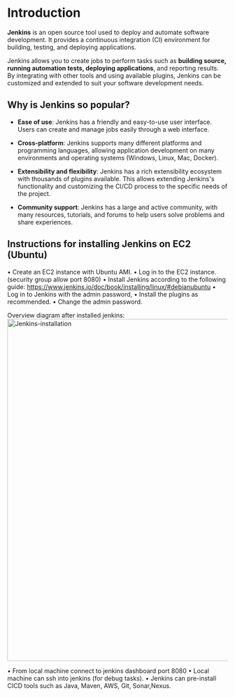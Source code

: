 # Introduction
**Jenkins** is an open source tool used to deploy and automate software development. It provides a continuous integration (CI) environment for building, testing, and deploying applications. 

Jenkins allows you to create jobs to perform tasks such as **building source, running automation tests, deploying applications**, and reporting results. By integrating with other tools and using available plugins, Jenkins can be customized and extended to suit your software development needs.

## Why is Jenkins so popular?

- **Ease of use**: Jenkins has a friendly and easy-to-use user interface. Users can create and manage jobs easily through a web interface.

- **Cross-platform**: Jenkins supports many different platforms and programming languages, allowing application development on many environments and operating systems (Windows, Linux, Mac, Docker).

- **Extensibility and flexibility**: Jenkins has a rich extensibility ecosystem with thousands of plugins available. This allows extending Jenkins's functionality and customizing the CI/CD process to the specific needs of the project.

- **Community support**: Jenkins has a large and active community, with many resources, tutorials, and forums to help users solve problems and share experiences.

## Instructions for installing Jenkins on EC2 (Ubuntu)
• Create an EC2 instance with Ubuntu AMI.
• Log in to the EC2 instance. (security group allow port 8080)
• Install Jenkins according to the following guide:
https://www.jenkins.io/doc/book/installing/linux/#debianubuntu
• Log in to Jenkins with the admin password,
• Install the plugins as recommended.
• Change the admin password.

Overview diagram after installed jenkins:
<img width="782" alt="Jenkins-installation" src="https://github.com/user-attachments/assets/77b3f163-df1f-472a-a9f4-4ff90ac6d2ab" />

• From local machine connect to jenkins dashboard port 8080
• Local machine can ssh into jenkins (for debug tasks).
• Jenkins can pre-install CICD tools such as Java, Maven, AWS, Git, Sonar,Nexus.
